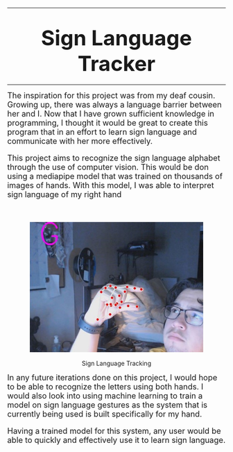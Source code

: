 ___

# <center><font size='8'>**Sign Language Tracker**</font> </center>
---

<font size='4' > 
The inspiration for this project was from my deaf cousin. Growing up, there was always a language barrier between her and I. Now that I have grown sufficient knowledge in programming, I thought it would be great to create this program that in an effort to learn sign language and communicate with her more effectively. 

<br>

This project aims to recognize the sign language alphabet through the use of computer vision. This 
would be don using a mediapipe model that was trained on thousands of images of hands. With this model, I was able to interpret sign language of my right hand

</font>
<br>


<p align='center'>
    <img src="media/G.JPG" width="400" height="300" 
</p>
<p align = 'center'>
Sign Language Tracking
<p/>

<font size='4' > In any future iterations done on this project, I would hope to be able to recognize the letters using both hands. I would also look into using machine learning to train a model on sign language gestures as the system that is currently being used is built specifically for my hand. 
<br>

Having a trained model for this system, any user would be able to quickly and effectively use it to learn sign language.

</font>


